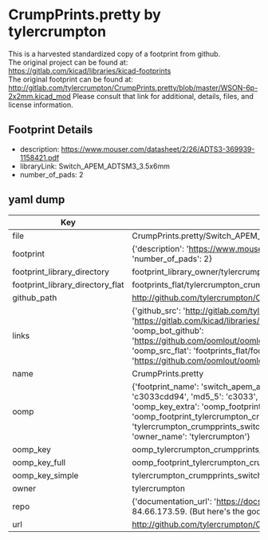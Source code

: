 # CrumpPrints.pretty by tylercrumpton  
This is a harvested standardized copy of a footprint from github.  
The original project can be found at:  
https://gitlab.com/kicad/libraries/kicad-footprints  
The original footprint can be found at:
http://gitlab.com/tylercrumpton/CrumpPrints.pretty/blob/master/WSON-6p-2x2mm.kicad_mod
Please consult that link for additional, details, files, and license information.  
## Footprint Details
* description: https://www.mouser.com/datasheet/2/26/ADTS3-369939-1158421.pdf  
* libraryLink: Switch_APEM_ADTSM3_3.5x6mm  
* number_of_pads: 2  
## yaml dump  
| Key | Value |  
| --- | --- |  
| file | CrumpPrints.pretty/Switch_APEM_ADTSM3_3.5x6mm.kicad_mod |  
| footprint | {'description': 'https://www.mouser.com/datasheet/2/26/ADTS3-369939-1158421.pdf', 'libraryLink': 'Switch_APEM_ADTSM3_3.5x6mm', 'number_of_pads': 2} |  
| footprint_library_directory | footprint_library_owner/tylercrumpton_CrumpPrints.pretty |  
| footprint_library_directory_flat | footprints_flat/tylercrumpton_crumpprints_switch_apem_adtsm3_3_5x6mm/working |  
| github_path | http://github.com/tylercrumpton/CrumpPrints.pretty/blob/master/Switch_APEM_ADTSM3_3.5x6mm.kicad_mod |  
| links | {'github_src': 'http://gitlab.com/tylercrumpton/CrumpPrints.pretty/blob/master/WSON-6p-2x2mm.kicad_mod', 'github_src_repo': 'https://gitlab.com/kicad/libraries/kicad-footprints', 'oomp_bot': 'footprints/tylercrumpton_crumpprints_switch_apem_adtsm3_3_5x6mm/working', 'oomp_bot_github': 'https://github.com/oomlout/oomlout_oomp_footprint_bot/tree/main/footprints/tylercrumpton_crumpprints_switch_apem_adtsm3_3_5x6mm/working', 'oomp_src_flat': 'footprints_flat/footprints_flat/tylercrumpton_crumpprints_switch_apem_adtsm3_3_5x6mm/working', 'oomp_src_flat_github': 'https://github.com/oomlout/oomlout_oomp_footprint_src/tree/main/footprints_flat/tylercrumpton_crumpprints_switch_apem_adtsm3_3_5x6mm/working'} |  
| name | CrumpPrints.pretty |  
| oomp | {'footprint_name': 'switch_apem_adtsm3_3_5x6mm', 'library_name': 'crumpprints', 'md5': 'c3033cdd94f447a1397d78840c1553f4', 'md5_10': 'c3033cdd94', 'md5_5': 'c3033', 'md5_6': 'c3033c', 'oomp_key': 'oomp_tylercrumpton_crumpprints_switch_apem_adtsm3_3_5x6mm', 'oomp_key_extra': 'oomp_footprint_tylercrumpton_crumpprints_switch_apem_adtsm3_3_5x6mm', 'oomp_key_full': 'oomp_footprint_tylercrumpton_crumpprints_switch_apem_adtsm3_3_5x6mm_c3033c', 'oomp_key_simple': 'tylercrumpton_crumpprints_switch_apem_adtsm3_3_5x6mm', 'original_filename': 'CrumpPrints.pretty/Switch_APEM_ADTSM3_3.5x6mm.kicad_mod', 'owner_name': 'tylercrumpton'} |  
| oomp_key | oomp_tylercrumpton_crumpprints_switch_apem_adtsm3_3_5x6mm |  
| oomp_key_full | oomp_footprint_tylercrumpton_crumpprints_switch_apem_adtsm3_3_5x6mm |  
| oomp_key_simple | tylercrumpton_crumpprints_switch_apem_adtsm3_3_5x6mm |  
| owner | tylercrumpton |  
| repo | {'documentation_url': 'https://docs.github.com/rest/overview/resources-in-the-rest-api#rate-limiting', 'message': "API rate limit exceeded for 84.66.173.59. (But here's the good news: Authenticated requests get a higher rate limit. Check out the documentation for more details.)"} |  
| url | http://github.com/tylercrumpton/CrumpPrints.pretty |  

